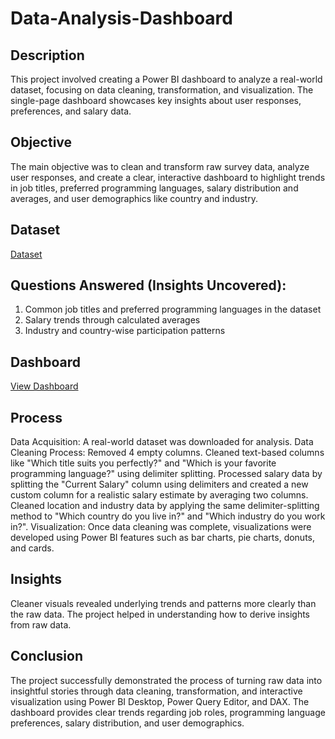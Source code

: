 # Data-Analysis-Dashboard

## Description

This project involved creating a Power BI dashboard to analyze a real-world dataset, focusing on data cleaning, transformation, and visualization. The single-page dashboard showcases key insights about user responses, preferences, and salary data.

## Objective

The main objective was to clean and transform raw survey data, analyze user responses, and create a clear, interactive dashboard to highlight trends in job titles, preferred programming languages, salary distribution and averages, and user demographics like country and industry.

## Dataset
<a href="https://github.com/deshpandeshefali/Data-Analysis-Dashboard/blob/main/Power%20BI%20-%20Final%20Project.xlsx">Dataset</a>

## Questions Answered (Insights Uncovered):

1. Common job titles and preferred programming languages in the dataset 
2. Salary trends through calculated averages 
3. Industry and country-wise participation patterns

## Dashboard
<a href="https://github.com/deshpandeshefali/Data-Analysis-Dashboard/blob/main/dashboard.png">View Dashboard</a>

## Process

Data Acquisition: A real-world dataset was downloaded for analysis.
Data Cleaning Process:
Removed 4 empty columns.
Cleaned text-based columns like "Which title suits you perfectly?" and "Which is your favorite programming language?" using delimiter splitting.
Processed salary data by splitting the "Current Salary" column using delimiters and created a new custom column for a realistic salary estimate by averaging two columns.
Cleaned location and industry data by applying the same delimiter-splitting method to "Which country do you live in?" and "Which industry do you work in?".
Visualization: Once data cleaning was complete, visualizations were developed using Power BI features such as bar charts, pie charts, donuts, and cards.

## Insights

Cleaner visuals revealed underlying trends and patterns more clearly than the raw data.
The project helped in understanding how to derive insights from raw data.

## Conclusion 

The project successfully demonstrated the process of turning raw data into insightful stories through data cleaning, transformation, and interactive visualization using Power BI Desktop, Power Query Editor, and DAX. The dashboard provides clear trends regarding job roles, programming language preferences, salary distribution, and user demographics.






